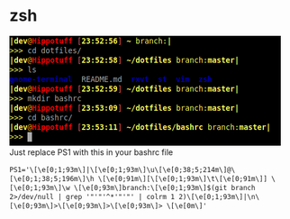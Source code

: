 # zsh
![How it looks.](bashrc.png)
Just replace PS1 with this in your bashrc file
```
PS1='\[\e[0;1;93m\]|\[\e[0;1;93m\]\u\[\e[0;38;5;214m\]@\[\e[0;1;38;5;196m\]\h \[\e[0;91m\][\[\e[0;1;93m\]\t\[\e[0;91m\]] \[\e[0;1;93m\]\w \[\e[0;93m\]branch:\[\e[0;1;93m\]$(git branch 2>/dev/null | grep '"'"'^*'"'"' | colrm 1 2)\[\e[0;1;93m\]|\n\[\e[0;93m\]>\[\e[0;93m\]>\[\e[0;93m\]> \[\e[0m\]'
```
